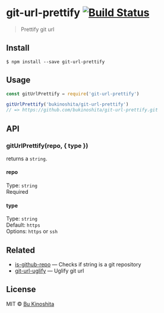 # git-url-prettify [![Build Status](https://travis-ci.org/bukinoshita/git-url-prettify.svg?branch=master)](https://travis-ci.org/bukinoshita/git-url-prettify)

> Prettify git url

## Install

```
$ npm install --save git-url-prettify
```

## Usage
```js
const gitUrlPrettify = require('git-url-prettify')

gitUrlPrettify('bukinoshita/git-url-prettify')
// => https://github.com/bukinoshita/git-url-prettify.git
```

## API

### gitUrlPrettify(repo, { type })

returns a `string`.

#### repo

Type: `string`<br/>
Required

#### type

Type: `string`<br/>
Default: `https`<br/>
Options: `https` or `ssh`

## Related

- [is-github-repo](https://github.com/bukinoshita/is-github-repo) — Checks if string is a git repository
- [git-url-uglify](https://github.com/bukinoshita/git-url-uglify) — Uglify git url


## License

MIT © [Bu Kinoshita](https://bukinoshita.io)
